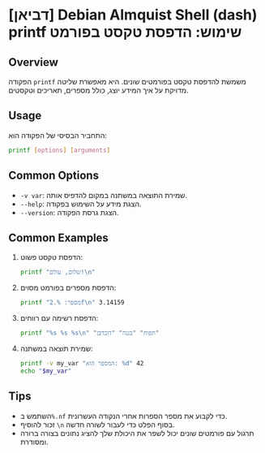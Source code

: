 # [דביאן] Debian Almquist Shell (dash) printf שימוש: הדפסת טקסט בפורמט

## Overview
הפקודה `printf` משמשת להדפסת טקסט בפורמטים שונים. היא מאפשרת שליטה מדויקת על איך המידע יוצג, כולל מספרים, תאריכים וטקסטים.

## Usage
התחביר הבסיסי של הפקודה הוא:
```sh
printf [options] [arguments]
```

## Common Options
- `-v var`: שמירת התוצאה במשתנה במקום להדפיס אותה.
- `--help`: הצגת מידע על השימוש בפקודה.
- `--version`: הצגת גרסת הפקודה.

## Common Examples
1. הדפסת טקסט פשוט:
   ```sh
   printf "שלום, עולם!\n"
   ```

2. הדפסת מספרים בפורמט מסוים:
   ```sh
   printf "מספר: %.2f\n" 3.14159
   ```

3. הדפסת רשימה עם רווחים:
   ```sh
   printf "%s %s %s\n" "תפוח" "בננה" "דובדבן"
   ```

4. שמירת תוצאה במשתנה:
   ```sh
   printf -v my_var "המספר הוא: %d" 42
   echo "$my_var"
   ```

## Tips
- השתמש ב`%.nf` כדי לקבוע את מספר הספרות אחרי הנקודה העשרונית.
- זכור להוסיף `\n` בסוף הפלט כדי לעבור לשורה חדשה.
- תרגול עם פורמטים שונים יכול לשפר את היכולת שלך להציג נתונים בצורה ברורה ומסודרת.